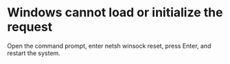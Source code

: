 # Windows cannot load or initialize the request

Open the command prompt, enter netsh winsock reset, press Enter, and restart the system.